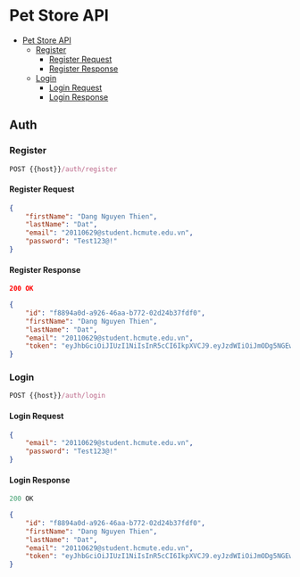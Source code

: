 # Pet Store API

-   [Pet Store API](#pet-store-api)
    -   [Register](#register)
        -   [Register Request](#register-request)
        -   [Register Response](#register-response)
    -   [Login](#Login)
        -   [Login Request](#register-request)
        -   [Login Response](#register-response)

## Auth

### Register

```js
POST {{host}}/auth/register
```

#### Register Request

```json
{
    "firstName": "Dang Nguyen Thien",
    "lastName": "Dat",
    "email": "20110629@student.hcmute.edu.vn",
    "password": "Test123@!"
}
```

#### Register Response

```json
200 OK
```

```json
{
    "id": "f8894a0d-a926-46aa-b772-02d24b37fdf0",
    "firstName": "Dang Nguyen Thien",
    "lastName": "Dat",
    "email": "20110629@student.hcmute.edu.vn",
    "token": "eyJhbGciOiJIUzI1NiIsInR5cCI6IkpXVCJ9.eyJzdWIiOiJmODg5NGEwZC1hOTI2LTQ2YWEtYjc3Mi0wMmQyNGIzN2ZkZjAiLCJnaXZlbl9uYW1lIjpbIkRhbmcgTmd1eWVuIFRoaWVuIiwiRGF0Il0sImp0aSI6ImY4ODk0YTBkLWE5MjYtNDZhYS1iNzcyLTAyZDI0YjM3ZmRmMCIsImV4cCI6MTY5NzM3MTY3MH0.C0DW_vU-zUMCEBZej9zkZwZzmEIf9sh0g6uo0F191Gc"
}
```

### Login

```js
POST {{host}}/auth/login
```

#### Login Request

```json
{
    "email": "20110629@student.hcmute.edu.vn",
    "password": "Test123@!"
}
```

#### Login Response

```js
200 OK
```

```json
{
    "id": "f8894a0d-a926-46aa-b772-02d24b37fdf0",
    "firstName": "Dang Nguyen Thien",
    "lastName": "Dat",
    "email": "20110629@student.hcmute.edu.vn",
    "token": "eyJhbGciOiJIUzI1NiIsInR5cCI6IkpXVCJ9.eyJzdWIiOiJmODg5NGEwZC1hOTI2LTQ2YWEtYjc3Mi0wMmQyNGIzN2ZkZjAiLCJnaXZlbl9uYW1lIjpbIkRhbmcgTmd1eWVuIFRoaWVuIiwiRGF0Il0sImp0aSI6ImY4ODk0YTBkLWE5MjYtNDZhYS1iNzcyLTAyZDI0YjM3ZmRmMCIsImV4cCI6MTY5NzM3MTY3MH0.C0DW_vU-zUMCEBZej9zkZwZzmEIf9sh0g6uo0F191Gc"
}
```
